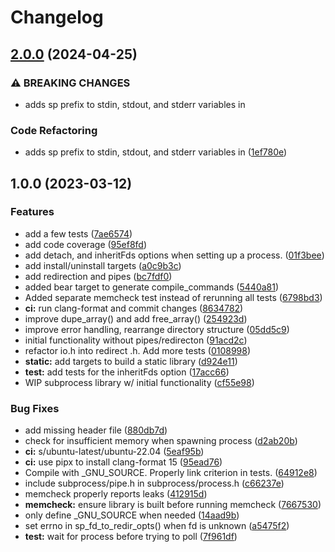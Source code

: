 # Changelog

## [2.0.0](https://github.com/jedwillick/libsubprocess/compare/v1.0.0...v2.0.0) (2024-04-25)


### ⚠ BREAKING CHANGES

* adds sp prefix to stdin, stdout, and stderr variables in

### Code Refactoring

* adds sp prefix to stdin, stdout, and stderr variables in ([1ef780e](https://github.com/jedwillick/libsubprocess/commit/1ef780e91aaf6f6c85e3eab670fdfc745524f6b3))

## 1.0.0 (2023-03-12)


### Features

* add a few tests ([7ae6574](https://github.com/jedwillick/libsubprocess/commit/7ae6574e94348984e211933d39de5b5014e04e62))
* add code coverage ([95ef8fd](https://github.com/jedwillick/libsubprocess/commit/95ef8fd60b1971487f7dcebe917206972ba1769b))
* add detach, and inheritFds options when setting up a process. ([01f3bee](https://github.com/jedwillick/libsubprocess/commit/01f3bee45877dd2e9fd95223d4fbde9b064a2723))
* add install/uninstall targets ([a0c9b3c](https://github.com/jedwillick/libsubprocess/commit/a0c9b3c7ad8de85c0a07bd3f9861b159ed379441))
* add redirection and pipes ([bc7fdf0](https://github.com/jedwillick/libsubprocess/commit/bc7fdf091a223357a465c5f39c4c334da65f69f5))
* added bear target to generate compile_commands ([5440a81](https://github.com/jedwillick/libsubprocess/commit/5440a81374a9a0b54eb78a6807812e4a42cd4b1f))
* Added separate memcheck test instead of rerunning all tests ([6798bd3](https://github.com/jedwillick/libsubprocess/commit/6798bd3f6189b7ee746436cedd3db72a49bf8a91))
* **ci:** run clang-format and commit changes ([8634782](https://github.com/jedwillick/libsubprocess/commit/8634782df1fe9f139979e80e3716c438958e2ce8))
* improve dupe_array() and add free_array() ([254923d](https://github.com/jedwillick/libsubprocess/commit/254923db9fca811412317a0c12957a762c52876b))
* improve error handling, rearrange directory structure ([05dd5c9](https://github.com/jedwillick/libsubprocess/commit/05dd5c9d2c4aec44e2a373d6f6070699107616ab))
* initial functionality without pipes/redirecton ([91acd2c](https://github.com/jedwillick/libsubprocess/commit/91acd2ce3a8e0d98de4c2564c74301ef2fac02e9))
* refactor io.h into redirect .h. Add more tests ([0108998](https://github.com/jedwillick/libsubprocess/commit/0108998556209b40aa468b0b4c8de73f07529e8b))
* **static:** add targets to build a static library ([d924e11](https://github.com/jedwillick/libsubprocess/commit/d924e110b763d43f136c07fbeac252ffe55eba47))
* **test:** add tests for the inheritFds option ([17acc66](https://github.com/jedwillick/libsubprocess/commit/17acc66c3e8fda59bed18f97e3e07010830d98e3))
* WIP subprocess library w/ initial functionality ([cf55e98](https://github.com/jedwillick/libsubprocess/commit/cf55e983cde3f2e3931fa1c26f030470a379beb9))


### Bug Fixes

* add missing header file ([880db7d](https://github.com/jedwillick/libsubprocess/commit/880db7deacb194045d1024f4d09361d794418615))
* check for insufficient memory when spawning process ([d2ab20b](https://github.com/jedwillick/libsubprocess/commit/d2ab20b4d02c9234b003262aad43c8cd093eee85))
* **ci:** s/ubuntu-latest/ubuntu-22.04 ([5eaf95b](https://github.com/jedwillick/libsubprocess/commit/5eaf95be68c144dc622b833c05c8ac4ca89760ef))
* **ci:** use pipx to install clang-format 15 ([95ead76](https://github.com/jedwillick/libsubprocess/commit/95ead76a8ae6b011b42221422ffcbf2a37344eda))
* Compile with _GNU_SOURCE. Properly link criterion in tests. ([64912e8](https://github.com/jedwillick/libsubprocess/commit/64912e8e3aaa62dbb6ddad7d984773d5258a63de))
* include subprocess/pipe.h in subprocess/process.h ([c66237e](https://github.com/jedwillick/libsubprocess/commit/c66237ebf8d52da789106d70a7a0a0126563a6f6))
* memcheck properly reports leaks ([412915d](https://github.com/jedwillick/libsubprocess/commit/412915d77cc2b3f06ec888418eace4f903aaeb17))
* **memcheck:** ensure library is built before running memcheck ([7667530](https://github.com/jedwillick/libsubprocess/commit/7667530eb1be741451bba0582f3970fb95fb8f92))
* only define _GNU_SOURCE when needed ([14aad9b](https://github.com/jedwillick/libsubprocess/commit/14aad9bbb056df52f0bdc1851d855b2644d0258e))
* set errno in sp_fd_to_redir_opts() when fd is unknown ([a5475f2](https://github.com/jedwillick/libsubprocess/commit/a5475f21dd5c954b2c0e154c3c17b4d8c2bb11a6))
* **test:** wait for process before trying to poll ([7f961df](https://github.com/jedwillick/libsubprocess/commit/7f961dfcd212ff4c23a3a8864f51fba1d2122d23))
